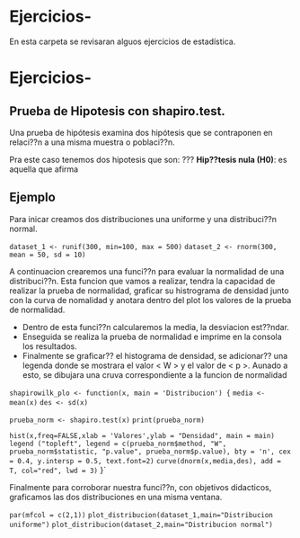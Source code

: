 # Ejercicios- 
En esta carpeta se revisaran alguos ejercicios de estadística.
# Ejercicios-

## Prueba de Hipotesis con shapiro.test. 
Una prueba de hipótesis examina dos hipótesis que se contraponen en relaci??n a una misma muestra o poblaci??n. 

Pra este caso tenemos dos hipotesis que son:
??? __Hip??tesis nula (H0)__: es aquella que afirma


## Ejemplo 
Para inicar creamos dos distribuciones una uniforme y una distribuci??n normal. 

`dataset_1 <- runif(300, min=100, max = 500)`
`dataset_2 <- rnorm(300, mean = 50, sd = 10)`

A continuacion crearemos una funci??n para evaluar la normalidad de una distribuci??n. Esta funcion que vamos a realizar, tendra la capacidad de realizar la prueba de normalidad, graficar su histrograma de densidad junto con la curva de nomalidad y anotara dentro del plot los valores de la prueba de normalidad.

* Dentro de esta funci??n calcularemos la media, la desviacion est??ndar.
* Enseguida se realiza la prueba de normalidad e imprime en la consola los resultados.
* Finalmente se graficar?? el histograma de densidad, se adicionar?? una legenda donde se mostrara el valor < W > y el valor de < p >. Aunado a esto, se dibujara una cruva correspondiente a la funcion de normalidad 

`shapirowilk_plo <- function(x, main = 'Distribucion') {`
 `media <- mean(x)`
 `des <- sd(x)`
  
 `prueba_norm <- shapiro.test(x)`
 `print(prueba_norm)`

  `hist(x,freq=FALSE,xlab = 'Valores',ylab = "Densidad", main = main)`
  `legend ("topleft", legend = c(prueba_norm$method, "W", prueba_norm$statistic, "p.value", prueba_norm$p.value), bty = 'n', cex = 0.4, y.intersp = 0.5, text.font=2)`
  `curve(dnorm(x,media,des), add = T, col="red", lwd = 3)`
}`

Finalmente para corroborar nuestra funci??n, con objetivos didacticos, graficamos las dos distribuciones en una misma ventana.

`par(mfcol = c(2,1))`
`plot_distribucion(dataset_1,main="Distribucion uniforme")`
`plot_distribucion(dataset_2,main="Distribucion normal")`



